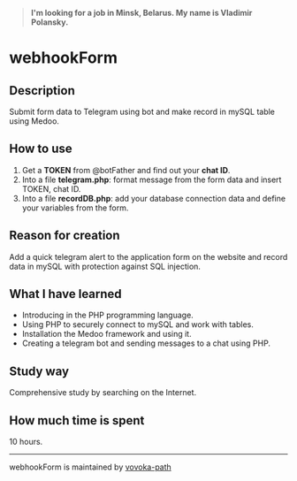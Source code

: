 > **I'm looking for a job in Minsk, Belarus. My name is Vladimir Polansky.**

# webhookForm

## Description

Submit form data to Telegram using bot and make record in mySQL table using Medoo.

## How to use

1. Get a **TOKEN** from @botFather and find out your **chat ID**.
2. Into a file **telegram.php**: format message from the form data and insert TOKEN, chat ID.
3. Into a file **recordDB.php**: add your database connection data and define your variables from the form.

## Reason for creation

Add a quick telegram alert to the application form on the website and record data in mySQL with protection against SQL injection.

## What I have learned

- Introducing in the PHP programming language.
- Using PHP to securely connect to mySQL and work with tables.
- Installation the Medoo framework and using it.
- Creating a telegram bot and sending messages to a chat using PHP.

## Study way

Comprehensive study by searching on the Internet.

## How much time is spent

10 hours.

---
webhookForm is maintained by [vovoka-path](https://github.com/vovoka-path/)
